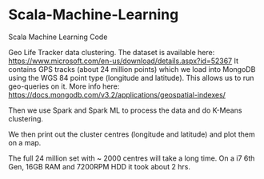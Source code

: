 # Scala-Machine-Learning
Scala Machine Learning Code

Geo Life Tracker data clustering.
The dataset is available here: https://www.microsoft.com/en-us/download/details.aspx?id=52367
It contains GPS tracks (about 24 million points) which we load into MongoDB using the WGS 84 point type (longitude and latitude).
This allows us to run geo-queries on it. More info here: https://docs.mongodb.com/v3.2/applications/geospatial-indexes/

Then we use Spark and Spark ML to process the data and do K-Means clustering.

We then print out the cluster centres (longitude and latitude) and plot them on a map.

The full 24 million set with ~ 2000 centres will take a long time.
On a i7 6th Gen, 16GB RAM and 7200RPM HDD it took about 2 hrs.
